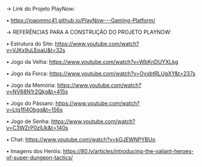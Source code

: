 → Link do Projeto PlayNow:

  • https://joaommc41.github.io/PlayNow---Gaming-Platform/


→ REFERÊNCIAS PARA A CONSTRUÇÃO DO PROJETO PLAYNOW:

  • Estrutura do Site: https://www.youtube.com/watch?v=VJKx9uLEpaU&t=32s
  
  • Jogo da Velha: https://www.youtube.com/watch?v=WbKnDUYXLkg  
  
  • Jogo da Forca: https://www.youtube.com/watch?v=OvxbtRLUgXY&t=237s
  
  • Jogo da Memória: https://www.youtube.com/watch?v=NV88N1r2Qkg&t=415s
  
  • Jogo do Pássaro: https://www.youtube.com/watch?v=Ltg1fl4Obgg&t=156s
  
  • Jogo de Senha: https://www.youtube.com/watch?v=C3WZrP0zlUk&t=140s
  
  • Chat: https://www.youtube.com/watch?v=kOJEWNPYBUo
  
  • Imagens dos Heróis: https://80.lv/articles/introducing-the-valiant-heroes-of-super-dungeon-tactics/
